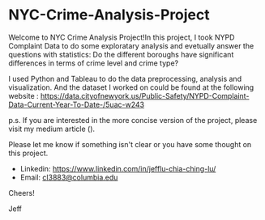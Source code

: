 # NYC-Crime-Analysis-Project


Welcome to NYC Crime Analysis Project!In this project, I took NYPD Complaint Data to do some exploratary analysis and evetually answer the questions with statistics: Do the different boroughs have significant differences in terms of crime level and crime type? 

I used Python and Tableau to do the data preprocessing, analysis and visualization. And the dataset I worked on could be found at the following website : https://data.cityofnewyork.us/Public-Safety/NYPD-Complaint-Data-Current-Year-To-Date-/5uac-w243

p.s. If you are interested in the more concise version of the project, please visit my medium article ().

Please let me know if something isn't clear or you have some thought on this project.
* Linkedin: https://www.linkedin.com/in/jefflu-chia-ching-lu/
* Email: cl3883@columbia.edu

Cheers!

Jeff
